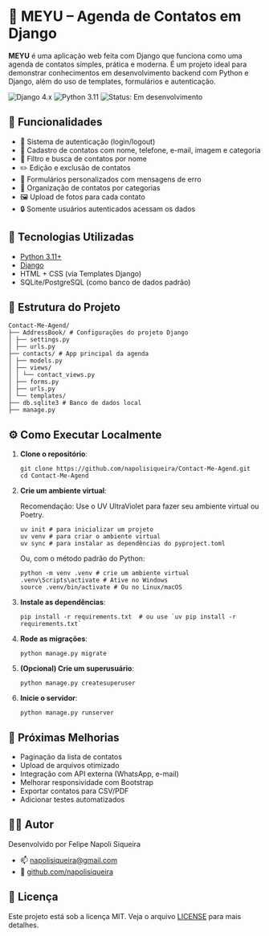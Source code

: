 <body>
    <div class="container">
        <h1>📇 MEYU – Agenda de Contatos em Django</h1>
        <p><strong>MEYU</strong> é uma aplicação web feita com Django que funciona como uma agenda de contatos simples, prática e moderna. É um projeto ideal para demonstrar conhecimentos em desenvolvimento backend com Python e Django, além do uso de templates, formulários e autenticação.</p>
        <p>
            <img src="https://img.shields.io/badge/Django-4.x-green" alt="Django 4.x" class="badge">
            <img src="https://img.shields.io/badge/Python-3.11-blue" alt="Python 3.11" class="badge">
            <img src="https://img.shields.io/badge/status-em%20desenvolvimento-yellow" alt="Status: Em desenvolvimento" class="badge">
        </p>

  <h2>🚀 Funcionalidades</h2>
  <ul>
      <li>🔐 Sistema de autenticação (login/logout)</li>
      <li>📄 Cadastro de contatos com nome, telefone, e-mail, imagem e categoria</li>
      <li>🔎 Filtro e busca de contatos por nome</li>
      <li>✏️ Edição e exclusão de contatos</li>
      <li>🧾 Formulários personalizados com mensagens de erro</li>
      <li>🧩 Organização de contatos por categorias</li>
      <li>🖼 Upload de fotos para cada contato</li>
      <li>🔒 Somente usuários autenticados acessam os dados</li>
  </ul>

  <h2>🧠 Tecnologias Utilizadas</h2>
  <ul>
      <li><a href="https://www.python.org/">Python 3.11+</a></li>
      <li><a href="https://www.djangoproject.com/">Django</a></li>
      <li>HTML + CSS (via Templates Django)</li>
      <li>SQLite/PostgreSQL (como banco de dados padrão)</li>
  </ul>

  <h2>📂 Estrutura do Projeto</h2>
  <pre><code>Contact-Me-Agend/
├── AddressBook/ # Configurações do projeto Django
│ ├── settings.py
│ ├── urls.py
├── contacts/ # App principal da agenda
│ ├── models.py
│ ├── views/
│ │ └── contact_views.py
│ ├── forms.py
│ ├── urls.py
│ └── templates/
├── db.sqlite3 # Banco de dados local
├── manage.py
</code></pre>

  <h2>⚙️ Como Executar Localmente</h2>
  <ol>
      <li><strong>Clone o repositório</strong>:
          <pre><code>git clone https://github.com/napolisiqueira/Contact-Me-Agend.git
cd Contact-Me-Agend</code></pre>
            </li>
            <li><strong>Crie um ambiente virtual</strong>:
                <p>Recomendação: Use o UV UltraViolet para fazer seu ambiente virtual ou Poetry.</p>
                <pre><code>uv init # para inicializar um projeto
uv venv # para criar o ambiente virtual
uv sync # para instalar as dependências do pyproject.toml</code></pre>
                <p>Ou, com o método padrão do Python:</p>
                <pre><code>python -m venv .venv # crie um ambiente virtual
.venv\Scripts\activate # Ative no Windows
source .venv/bin/activate # Ou no Linux/macOS</code></pre>
            </li>
            <li><strong>Instale as dependências</strong>:
                <pre><code>pip install -r requirements.txt  # ou use `uv pip install -r requirements.txt`</code></pre>
            </li>
            <li><strong>Rode as migrações</strong>:
                <pre><code>python manage.py migrate</code></pre>
            </li>
            <li><strong>(Opcional) Crie um superusuário</strong>:
                <pre><code>python manage.py createsuperuser</code></pre>
            </li>
            <li><strong>Inicie o servidor</strong>:
                <pre><code>python manage.py runserver</code></pre>
            </li>
        </ol>

  <h2>📌 Próximas Melhorias</h2>
  <ul>
      <li>Paginação da lista de contatos</li>
      <li>Upload de arquivos otimizado</li>
      <li>Integração com API externa (WhatsApp, e-mail)</li>
      <li>Melhorar responsividade com Bootstrap</li>
      <li>Exportar contatos para CSV/PDF</li>
      <li>Adicionar testes automatizados</li>
  </ul>

  <h2>👨‍💻 Autor</h2>
  <p>Desenvolvido por Felipe Napoli Siqueira</p>
  <ul>
      <li>📫 <a href="mailto:napolisiqueira@gmail.com">napolisiqueira@gmail.com</a></li>
      <li>🔗 <a href="https://github.com/napolisiqueira">github.com/napolisiqueira</a></li>
  </ul>

  <h2>📝 Licença</h2>
  <p>Este projeto está sob a licença MIT. Veja o arquivo <a href="#">LICENSE</a> para mais detalhes.</p>
</div>
</body>
</html>
